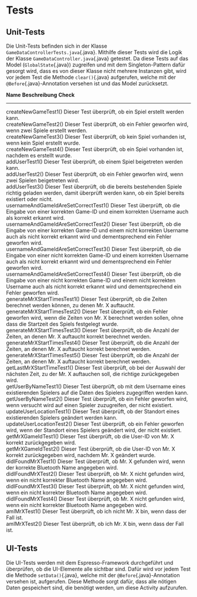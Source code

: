 # Tests

Unit-Tests
----------

Die Unit-Tests befinden sich in der Klasse
`GameDataControllerTests.java`{.java}. Mithilfe dieser Tests wird die
Logik der Klasse `GameDataController.java`{.java} getestet. Da diese
Tests auf das Model (`GlobalState`{.java}) zugreifen und mit dem
Singleton-Pattern dafür gesorgt wird, dass es von dieser Klasse nicht
mehrere Instanzen gibt, wird vor jedem Test die Methode `clear()`{.java}
aufgerufen, welche mit der `@Before`{.java}-Annotation versehen ist und
das Model zurücksetzt.

  **Name**                                **Beschreibung**                                                                                                                                                                               **Check**
  --------------------------------------- ---------------------------------------------------------------------------------------------------------------------------------------------------------------------------------------------- -----------
  createNewGameTest1()                    Dieser Test überprüft, ob ein Spiel erstellt werden kann.                                                                                                                                      
  createNewGameTest2()                    Dieser Test überprüft, ob ein Fehler geworfen wird, wenn zwei Spiele erstellt werden.                                                                                                          
  createNewGameTest3()                    Dieser Test überprüft, ob kein Spiel vorhanden ist, wenn kein Spiel erstellt wurde.                                                                                                            
  createNewGameTest4()                    Dieser Test überprüft, ob ein Spiel vorhanden ist, nachdem es erstellt wurde.                                                                                                                  
  addUserTest1()                          Dieser Test überprüft, ob einem Spiel beigetreten werden kann.                                                                                                                                 
  addUserTest2()                          Dieser Test überprüft, ob ein Fehler geworfen wird, wenn zwei Spielen beigetreten wird.                                                                                                        
  addUserTest3()                          Dieser Test überprüft, ob die bereits bestehenden Spiele richtig geladen werden, damit überprüft werden kann, ob ein Spiel bereits existiert oder nicht.                                       
  usernameAndGameIdAreSetCorrectTest1()   Dieser Test überprüft, ob die Eingabe von einer korrekten Game-ID und einem korrekten Username auch als korrekt erkannt wird.                                                                  
  usernameAndGameIdAreSetCorrectTest2()   Dieser Test überprüft, ob die Eingabe von einer korrekten Game-ID und einem nicht korrekten Username auch als nicht korrekt erkannt wird und dementsprechend ein Fehler geworfen wird.         
  usernameAndGameIdAreSetCorrectTest3()   Dieser Test überprüft, ob die Eingabe von einer nicht korrekten Game-ID und einem korrekten Username auch als nicht korrekt erkannt wird und dementsprechend ein Fehler geworfen wird.         
  usernameAndGameIdAreSetCorrectTest4()   Dieser Test überprüft, ob die Eingabe von einer nicht korrekten Game-ID und einem nicht korrekten Username auch als nicht korrekt erkannt wird und dementsprechend ein Fehler geworfen wird.   
  generateMrXStartTimesTest1()            Dieser Test überprüft, ob die Zeiten berechnet werden können, zu denen Mr. X auftaucht.                                                                                                        
  generateMrXStartTimesTest2()            Dieser Test überprüft, ob ein Fehler geworfen wird, wenn die Zeiten von Mr. X berechnet werden sollen, ohne dass die Startzeit des Spiels festgelegt wurde.                                    
  generateMrXStartTimesTest3()            Dieser Test überprüft, ob die Anzahl der Zeiten, an denen Mr. X auftaucht korrekt berechnet werden.                                                                                            
  generateMrXStartTimesTest4()            Dieser Test überprüft, ob die Anzahl der Zeiten, an denen Mr. X auftaucht korrekt berechnet werden.                                                                                            
  generateMrXStartTimesTest5()            Dieser Test überprüft, ob die Anzahl der Zeiten, an denen Mr. X auftaucht korrekt berechnet werden.                                                                                            
  getLastMrXStartTimeTest1()              Dieser Test überprüft, ob bei der Auswahl der nächsten Zeit, zu der Mr. X auftauchen soll, die richtige zurückgegeben wird.                                                                    
  getUserByNameTest1()                    Dieser Test überprüft, ob mit dem Username eines existierenden Spielers auf die Daten des Spielers zugegriffen werden kann.                                                                    
  getUserByNameTest2()                    Dieser Test überprüft, ob ein Fehler geworfen wird, wenn versucht wird auf einen Spieler zuzugreifen, der nicht existiert.                                                                     
  updateUserLocationTest1()               Dieser Test überprüft, ob der Standort eines existierenden Spielers geändert werden kann.                                                                                                      
  updateUserLocationTest2()               Dieser Test überprüft, ob ein Fehler geworfen wird, wenn der Standort eines Spielers geändert wird, der nicht existiert.                                                                       
  getMrXGameIdTest1()                     Dieser Test überprüft, ob die User-ID von Mr. X korrekt zurückgegeben wird.                                                                                                                    
  getMrXGameIdTest2()                     Dieser Test überprüft, ob die User-ID von Mr. X korrekt zurückgegeben wird, nachdem Mr. X geändert wurde.                                                                                      
  didIFoundMrXTest1()                     Dieser Test überprüft, ob Mr. X gefunden wird, wenn der korrekte Bluetooth Name angegeben wird.                                                                                                
  didIFoundMrXTest2()                     Dieser Test überprüft, ob Mr. X nicht gefunden wird, wenn ein nicht korrekter Bluetooth Name angegeben wird.                                                                                   
  didIFoundMrXTest3()                     Dieser Test überprüft, ob Mr. X nicht gefunden wird, wenn ein nicht korrekter Bluetooth Name angegeben wird.                                                                                   
  didIFoundMrXTest4()                     Dieser Test überprüft, ob Mr. X nicht gefunden wird, wenn ein nicht korrekter Bluetooth Name angegeben wird.                                                                                   
  amIMrXTest1()                           Dieser Test überprüft, ob ich nicht Mr. X bin, wenn dass der Fall ist.                                                                                                                         
  amIMrXTest2()                           Dieser Test überprüft, ob ich Mr. X bin, wenn dass der Fall ist.                                                                                                                               

UI-Tests
--------

Die UI-Tests werden mit dem Espresso-Framework durchgeführt und
überprüfen, ob die UI-Elemente alle sichtbar sind. Dafür wird vor jedem
Test die Methode `setData()`{.java}, welche mit der
`@Before`{.java}-Annotation versehen ist, aufgerufen. Diese Methode
sorgt dafür, dass alle nötigen Daten gespeichert sind, die benötigt
werden, um diese Activity aufzurufen.